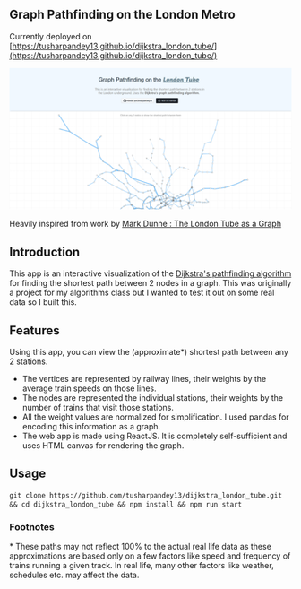 ## Graph Pathfinding on the London Metro

Currently deployed on [https://tusharpandey13.github.io/dijkstra_london_tube/](https://tusharpandey13.github.io/dijkstra_london_tube/)

![screenshot](https://github.com/tusharpandey13/dijkstra_london_tube/raw/master/Screenshot_20210619_222943.png)


Heavily inspired from work by [Mark Dunne : The London Tube as a Graph](http://markd.ie/2016/04/10/The-London-Tube-as-a-Graph/)


## Introduction
This app is an interactive visualization of the [Dijkstra's pathfinding algorithm](https://en.wikipedia.org/wiki/Dijkstra%27s_algorithm) for finding the shortest path between 2 nodes in a graph.
This was originally a project for my algorithms class but I wanted to test it out on some real data so I built this.

## Features
Using this app, you can view the (approximate\*) shortest path between any 2 stations.
* The vertices are represented by railway lines, their weights by the average train speeds on those lines.
* The nodes are represented the individual stations, their weights by the number of trains that visit those stations.
* All the weight values are normalized for simplification. I used pandas for encoding this information as a graph.
* The web app is made using ReactJS. It is completely self-sufficient and uses HTML canvas for rendering the graph.


## Usage
```
git clone https://github.com/tusharpandey13/dijkstra_london_tube.git && cd dijkstra_london_tube && npm install && npm run start
```

### Footnotes
\* These paths may not reflect 100% to the actual real life data as these approximations are based only on a few factors like speed and frequency of trains running a given track.
In real life, many other factors like weather, schedules etc. may affect the data.